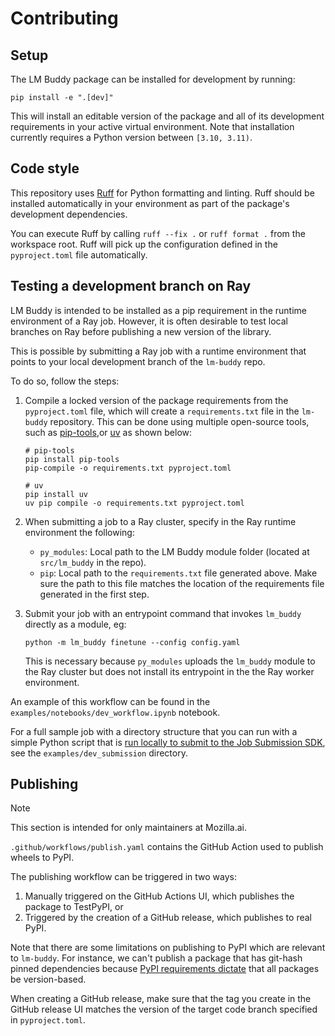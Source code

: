 # Contributing

## Setup

The LM Buddy package can be installed for development by running:

```
pip install -e ".[dev]"
```

This will install an editable version of the package and all of its development requirements
in your active virtual environment.
Note that installation currently requires a Python version between `[3.10, 3.11)`.

## Code style

This repository uses [Ruff](https://docs.astral.sh/ruff/) for Python formatting and linting.
Ruff should be installed automatically in your environment as part of the package's
development dependencies.

You can execute Ruff by calling `ruff --fix .` or `ruff format .` from the workspace root.
Ruff will pick up the configuration defined in the `pyproject.toml` file automatically.

## Testing a development branch on Ray

LM Buddy is intended to be installed as a pip requirement in the runtime environment of a Ray job.
However, it is often desirable to test local branches on Ray before publishing a new version of the library.

This is possible by submitting a Ray job with a runtime environment that points to your
local development branch of the `lm-buddy` repo.

To do so, follow the steps:

1. Compile a locked version of the package requirements from the `pyproject.toml` file, 
which will create a `requirements.txt` file in the `lm-buddy` repository.
This can be done using multiple open-source tools, such as
[pip-tools](https://github.com/jazzband/pip-tools),or [uv](https://github.com/astral-sh/uv)
as shown below:

    ```
    # pip-tools
    pip install pip-tools
    pip-compile -o requirements.txt pyproject.toml
    
    # uv
    pip install uv
    uv pip compile -o requirements.txt pyproject.toml
    ```

2. When submitting a job to a Ray cluster, specify in the Ray runtime environment the following:

    - `py_modules`: Local path to the LM Buddy module folder (located at `src/lm_buddy` in the repo).
    - `pip`: Local path to the `requirements.txt` file generated above. Make sure the path to this file
    matches the location of the requirements file generated in the first step. 

3. Submit your job with an entrypoint command that invokes `lm_buddy` directly as a module, eg:

    ```
    python -m lm_buddy finetune --config config.yaml
    ```

    This is necessary because `py_modules` uploads the `lm_buddy` module to the Ray cluster
    but does not install its entrypoint in the the Ray worker environment.

An example of this workflow can be found in the `examples/notebooks/dev_workflow.ipynb` notebook.

For a full sample job with a directory structure that you can run with a simple Python script that is 
[run locally to submit to the Job Submission SDK](https://docs.ray.io/en/latest/cluster/running-applications/job-submission/sdk.html#submitting-a-ray-job), 
see the `examples/dev_submission` directory.

## Publishing

> [!NOTE] 
>
> This section is intended for only maintainers at Mozilla.ai.

`.github/workflows/publish.yaml` contains the GitHub Action used to publish wheels to PyPI.

The publishing workflow can be triggered in two ways:
1. Manually triggered on the GitHub Actions UI, which publishes the package to TestPyPI, or
2. Triggered by the creation of a GitHub release, which publishes to real PyPI.

Note that there are some limitations on publishing to PyPI which are relevant to `lm-buddy`. 
For instance, we can't publish a package that has git-hash pinned dependencies because [PyPI requirements dictate](https://github.com/pypi/warehouse/blob/fca2efaee722cceef87e3e61926426de090db03b/warehouse/forklift/legacy.py#L280) that all packages be version-based.  

When creating a GitHub release, make sure that the tag you create in the GitHub release UI
matches the version of the target code branch specified in `pyproject.toml`.
